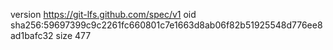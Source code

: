 version https://git-lfs.github.com/spec/v1
oid sha256:59697399c9c2261fc660801c7e1663d8ab06f82b51925548d776ee8ad1bafc32
size 477
